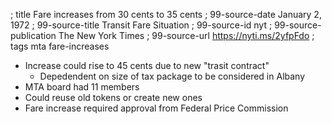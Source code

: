 ; title Fare increases from 30 cents to 35 cents
; 99-source-date January 2, 1972
; 99-source-title Transit Fare Situation
; 99-source-id nyt
; 99-source-publication The New York Times
; 99-source-url https://nyti.ms/2yfpFdo
; tags mta fare-increases

- Increase could rise to 45 cents due to new "trasit contract"
  - Depedendent on size of tax package to be considered in Albany
- MTA board had 11 members
- Could reuse old tokens or create new ones
- Fare increase required approval from Federal Price Commission

